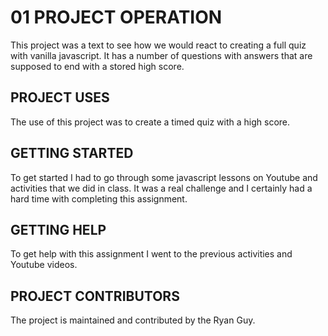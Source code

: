 # 01 PROJECT OPERATION

This project was a text to see how we would react to creating a full quiz with vanilla javascript. It has a number of questions with answers that are supposed to end with a stored high score. 


## PROJECT USES


The use of this project was to create a timed quiz with a high score. 


## GETTING STARTED

To get started I had to go through some javascript lessons on Youtube and activities that we did in class. It was a real challenge and I certainly had a hard time with completing this assignment. 

## GETTING HELP

To get help with this assignment I went to the previous activities and Youtube videos. 

## PROJECT CONTRIBUTORS

The project is maintained and contributed by the Ryan Guy.